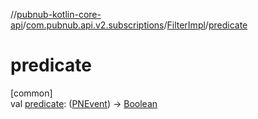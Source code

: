 //[pubnub-kotlin-core-api](../../../index.md)/[com.pubnub.api.v2.subscriptions](../index.md)/[FilterImpl](index.md)/[predicate](predicate.md)

# predicate

[common]\
val [predicate](predicate.md): ([PNEvent](../../com.pubnub.api.models.consumer.pubsub/-p-n-event/index.md)) -&gt; [Boolean](https://kotlinlang.org/api/latest/jvm/stdlib/kotlin-stdlib/kotlin/-boolean/index.html)
